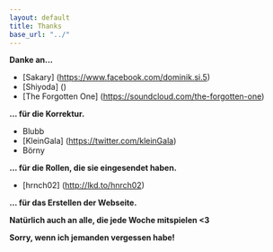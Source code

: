 ```yaml
---
layout: default
title: Thanks
base_url: "../"
---
```


**Danke an...**  
  
* [Sakary] (https://www.facebook.com/dominik.si.5)  
* [Shiyoda] ()  
* [The Forgotten One] (https://soundcloud.com/the-forgotten-one)


**... für die Korrektur.**  
  
  
* Blubb  
* [KleinGala] (https://twitter.com/kleinGala)
* Börny 
  
**... für die Rollen, die sie eingesendet haben.**  
  
* [hrnch02] (http://lkd.to/hnrch02)

**... für das Erstellen der Webseite.**
  
**Natürlich auch an alle, die jede Woche mitspielen <3**  
  
  
**Sorry, wenn ich jemanden vergessen habe!**  
